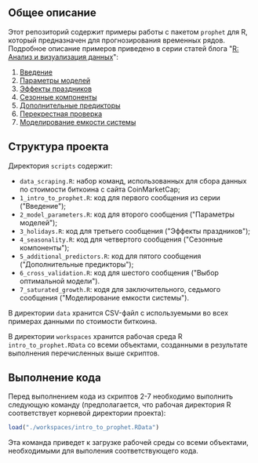 ## Общее описание

Этот репозиторий содержит примеры работы с пакетом `prophet` для R, который предназначен для прогнозирования временных рядов. Подробное описание примеров приведено в серии статей блога "[R: Анализ и визуализация данных](https://r-analytics.blogspot.com)":

1. [Введение](https://r-analytics.blogspot.com/2019/08/prophet.html)
2. [Параметры моделей](https://r-analytics.blogspot.com/2019/09/prophet.html)
3. [Эффекты праздников](https://r-analytics.blogspot.com/2019/09/prophet_13.html)
4. [Сезонные компоненты](https://r-analytics.blogspot.com/2019/09/prophet-seasonality.html)
5. [Дополнительные предикторы](https://r-analytics.blogspot.com/2019/10/prophet-predictors.html)
6. [Перекрестная проверка](https://r-analytics.blogspot.com/2019/10/prophet-shf.html)
7. [Моделирование емкости системы](https://r-analytics.blogspot.com/2019/10/prophet-capacity.html)

## Структура проекта

Директория `scripts` содержит:

* `data_scraping.R`: набор команд, использованных для сбора данных по стоимости
биткоина с сайта CoinMarketCap;
* `1_intro_to_prophet.R`: код для первого сообщения из серии ("Введение");
* `2_model_parameters.R`: код для второго сообщения ("Параметры моделей");
* `3_holidays.R`: код для третьего сообщения ("Эффекты праздников");
* `4_seasonality.R`: код для четвертого сообщения ("Сезонные компоненты");
* `5_additional_predictors.R`: код для пятого сообщения ("Дополнительные предикторы");
* `6_cross_validation.R`: код для шестого сообщения ("Выбор оптимальной модели").
* `7_saturated_growth.R`: кодя для заключительного, седьмого сообщения ("Моделирование емкости системы").

В директории `data` хранится CSV-файл с используемыми во всех примерах данными 
по стоимости биткоина.

В директории `workspaces` хранится рабочая среда R `intro_to_prophet.RData` со
всеми объектами, созданными в результате выполнения перечисленных выше скриптов.

## Выполнение кода

Перед выполнением кода из скриптов 2-7 необходимо выполнить следующую команду 
(предполагается, что рабочая директория R соответствует корневой директории проекта):

```r
load("./workspaces/intro_to_prophet.RData")
```

Эта команда приведет к загрузке рабочей среды со всеми объектами, необходимыми
для выполения соответствующего кода.

